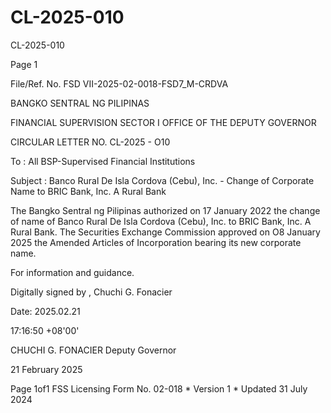 # CL-2025-010

CL-2025-010

Page 1

File/Ref. No. FSD VII-2025-02-0018-FSD7_M-CRDVA

BANGKO SENTRAL NG PILIPINAS

FINANCIAL SUPERVISION SECTOR I OFFICE OF THE DEPUTY GOVERNOR

CIRCULAR LETTER NO. CL-2025 - O10

To : All BSP-Supervised Financial Institutions

Subject : Banco Rural De Isla Cordova (Cebu), Inc. - Change of Corporate Name to BRIC Bank, Inc. A Rural Bank

The Bangko Sentral ng Pilipinas authorized on 17 January 2022 the change of name of Banco Rural De Isla Cordova (Cebu), Inc. to BRIC Bank, Inc. A Rural Bank. The Securities Exchange Commission approved on O8 January 2025 the Amended Articles of Incorporation bearing its new corporate name.

For information and guidance.

Digitally signed by , Chuchi G. Fonacier

Date: 2025.02.21

17:16:50 +08'00'

CHUCHI G. FONACIER Deputy Governor

21 February 2025

Page 1of1 FSS Licensing Form No. 02-018 * Version 1 * Updated 31 July 2024